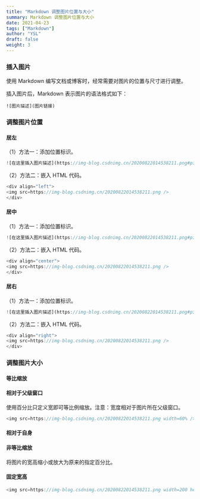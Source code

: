 ```yaml
---
title: "Markdown 调整图片位置与大小"
summary: Markdown 调整图片位置与大小
date: 2021-04-23
tags: ["Markdown"]
author: "YSL"
draft: false
weight: 3
---
```

### 插入图片

使用 Markdown 编写文档或博客时，经常需要对图片的位置与尺寸进行调整。

插入图片后，Markdown 表示图片的语法格式如下：

```
![图片描述](图片链接)
```

### 调整图片位置

#### 居左

（1）方法一：添加位置标识。

```javascript
![在这里插入图片描述](https://img-blog.csdnimg.cn/20200822014538211.png#pic_left)
```

（2）方法二：嵌入 HTML 代码。

```javascript
<div align="left">
<img src=https://img-blog.csdnimg.cn/20200822014538211.png />
</div>
```

#### 居中

（1）方法一：添加位置标识。

```javascript
![在这里插入图片描述](https://img-blog.csdnimg.cn/20200822014538211.png#pic_center)
```

（2）方法二：嵌入 HTML 代码。

```javascript
<div align="center">
<img src=https://img-blog.csdnimg.cn/20200822014538211.png />
</div>
```

#### 居右

（1）方法一：添加位置标识。

```javascript
![在这里插入图片描述](https://img-blog.csdnimg.cn/20200822014538211.png#pic_right)
```

（2）方法二：嵌入 HTML 代码。

```javascript
<div align="right">
<img src=https://img-blog.csdnimg.cn/20200822014538211.png />
</div>
```

### 调整图片大小

#### 等比缩放

#### 相对于父级窗口

使用百分比只定义宽即可等比例缩放。注意：宽度相对于图片所在父级窗口。

```javascript
<img src=https://img-blog.csdnimg.cn/20200822014538211.png width=60% />
```

#### 相对于自身

#### 非等比缩放

将图片的宽高缩小或放大为原来的指定百分比。

#### 固定宽高

```javascript
<img src=https://img-blog.csdnimg.cn/20200822014538211.png width=200 height=100 />
```

